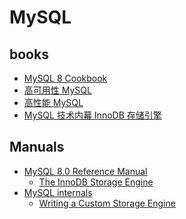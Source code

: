 # MySQL

## books

- [MySQL 8 Cookbook]()
- [高可用性 MySQL]()
- [高性能 MySQL]()
- [MySQL 技术内幕 InnoDB 存储引擎]()

## Manuals

- [MySQL 8.0 Reference Manual](https://dev.mysql.com/doc/refman/8.0/en/)
  - [The InnoDB Storage Engine](https://dev.mysql.com/doc/refman/8.0/en/innodb-storage-engine.html)
- [MySQL internals](https://dev.mysql.com/doc/internals/en/)
  - [Writing a Custom Storage Engine](https://dev.mysql.com/doc/internals/en/custom-engine.html)
